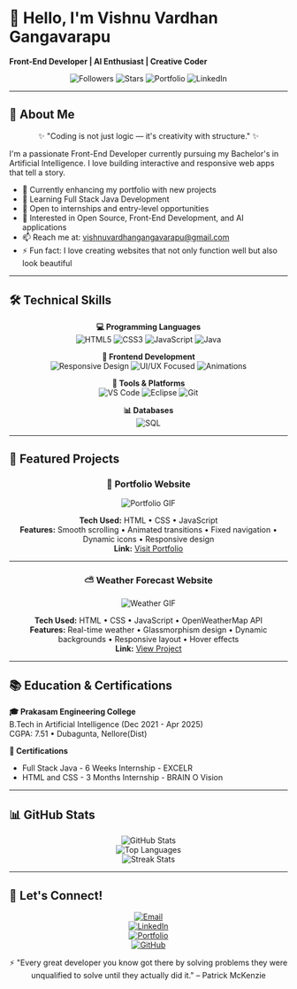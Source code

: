 # 👋 Hello, I'm Vishnu Vardhan Gangavarapu
**Front-End Developer | AI Enthusiast | Creative Coder**

<div align="center">

![Followers](https://img.shields.io/github/followers/vishnuvardhan-2004?label=Follow&style=for-the-badge&color=blue)
![Stars](https://img.shields.io/github/stars/vishnuvardhan-2004?style=for-the-badge&color=gold)
![Portfolio](https://img.shields.io/badge/Portfolio-Visit%20Now-green?style=for-the-badge)
![LinkedIn](https://img.shields.io/badge/LinkedIn-Connect%20With%20Me-blue?style=for-the-badge)

</div>

---

## 🎯 About Me
<div align="center">

✨ "Coding is not just logic — it's creativity with structure." ✨

</div>

I'm a passionate Front-End Developer currently pursuing my Bachelor's in Artificial Intelligence. I love building interactive and responsive web apps that tell a story.  

- 🔭 Currently enhancing my portfolio with new projects  
- 🌱 Learning Full Stack Java Development  
- 💼 Open to internships and entry-level opportunities  
- 💬 Interested in Open Source, Front-End Development, and AI applications  
- 📫 Reach me at: [vishnuvardhangangavarapu@gmail.com](mailto:vishnuvardhangangavarapu@gmail.com)  
- ⚡ Fun fact: I love creating websites that not only function well but also look beautiful  

---

## 🛠 Technical Skills

<div align="center">

**💻 Programming Languages**  
![HTML5](https://img.shields.io/badge/HTML5-E34F26?style=for-the-badge&logo=html5&logoColor=white)
![CSS3](https://img.shields.io/badge/CSS3-1572B6?style=for-the-badge&logo=css3&logoColor=white)
![JavaScript](https://img.shields.io/badge/JavaScript-F7DF1E?style=for-the-badge&logo=javascript&logoColor=black)
![Java](https://img.shields.io/badge/Java-ED8B00?style=for-the-badge&logo=java&logoColor=white)

**🎨 Frontend Development**  
![Responsive Design](https://img.shields.io/badge/Responsive_Design-Expert-green?style=for-the-badge)
![UI/UX Focused](https://img.shields.io/badge/UI/UX-Focused-blue?style=for-the-badge)
![Animations](https://img.shields.io/badge/Animations-GIF/JS-yellow?style=for-the-badge)

**🔧 Tools & Platforms**  
![VS Code](https://img.shields.io/badge/VS_Code-007ACC?style=for-the-badge&logo=visual-studio-code&logoColor=white)
![Eclipse](https://img.shields.io/badge/Eclipse-2C2255?style=for-the-badge&logo=eclipse&logoColor=white)
![Git](https://img.shields.io/badge/Git-F05032?style=for-the-badge&logo=git&logoColor=white)

**📊 Databases**  
![SQL](https://img.shields.io/badge/SQL-4479A1?style=for-the-badge&logo=mysql&logoColor=white)

</div>

---

## 🚀 Featured Projects

<div align="center">

### 🌟 Portfolio Website
![Portfolio GIF](https://media.giphy.com/media/xT9IgzoKnwFNmISR8I/giphy.gif)

**Tech Used:** HTML • CSS • JavaScript  
**Features:** Smooth scrolling • Animated transitions • Fixed navigation • Dynamic icons • Responsive design  
**Link:** [Visit Portfolio](https://vishnuvardhan-2004.github.io/Portfolio/)

---

### ⛅ Weather Forecast Website
![Weather GIF](https://media.giphy.com/media/3o7TKtnuHOHHUjR38Y/giphy.gif)

**Tech Used:** HTML • CSS • JavaScript • OpenWeatherMap API  
**Features:** Real-time weather • Glassmorphism design • Dynamic backgrounds • Responsive layout • Hover effects  
**Link:** [View Project](https://vishnuvardhan-2004.github.io/Portfolio/)

</div>

---

## 📚 Education & Certifications

**🎓 Prakasam Engineering College**  
B.Tech in Artificial Intelligence (Dec 2021 - Apr 2025)  
CGPA: 7.51 • Dubagunta, Nellore(Dist)

**📖 Certifications**  
- Full Stack Java - 6 Weeks Internship - EXCELR  
- HTML and CSS - 3 Months Internship - BRAIN O Vision

---

## 📊 GitHub Stats
<div align="center">

![GitHub Stats](https://github-readme-stats.vercel.app/api?username=vishnuvardhan-2004&show_icons=true&theme=radical&count_private=true)  
![Top Languages](https://github-readme-stats.vercel.app/api/top-langs/?username=vishnuvardhan-2004&layout=compact&theme=radical)  
![Streak Stats](https://github-readme-streak-stats.herokuapp.com/?user=vishnuvardhan-2004&theme=radical)

</div>

---

## 🌟 Let's Connect!
<div align="center">

[![Email](https://img.shields.io/badge/Email-vishnuvardhangangavarapu@gmail.com-red?style=for-the-badge&logo=gmail)](mailto:vishnuvardhangangavarapu@gmail.com)  
[![LinkedIn](https://img.shields.io/badge/LinkedIn-Vishnu%20Vardhan%20Gangavarapu-blue?style=for-the-badge&logo=linkedin)](https://www.linkedin.com/in/vishnu-vardhan-gangavarapu/)  
[![Portfolio](https://img.shields.io/badge/Portfolio-Visit%20My%20Website-green?style=for-the-badge)](https://vishnuvardhan-2004.github.io/Portfolio/)  
[![GitHub](https://img.shields.io/badge/GitHub-vishnuvardhan--2004-black?style=for-the-badge&logo=github)](https://github.com/vishnuvardhan-2004)

</div>

<div align="center">

⚡ "Every great developer you know got there by solving problems they were unqualified to solve until they actually did it." – Patrick McKenzie

</div>
